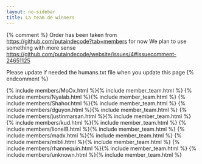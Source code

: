 ```yaml
---
layout: no-sidebar
title: La team de winners
---
```

{% comment %}
Order has been taken from https://github.com/putaindecode?tab=members for now
We plan to use something with more sense
https://github.com/putaindecode/website/issues/4#issuecomment-24651125

Please update if needed the humans.txt file when you update this page
{% endcomment %}

{% include members/MoOx.html %}{% include member_team.html %}
{% include members/Nyalab.html %}{% include member_team.html %}
{% include members/Shahor.html %}{% include member_team.html %}
{% include members/dguyon.html %}{% include member_team.html %}
{% include members/justinmarsan.html %}{% include member_team.html %}
{% include members/kud.html %}{% include member_team.html %}
{% include members/lionelB.html %}{% include member_team.html %}
{% include members/madx.html %}{% include member_team.html %}
{% include members/mlbli.html %}{% include member_team.html %}
{% include members/rhannequin.html %}{% include member_team.html %}
{% include members/unknown.html %}{% include member_team.html %}
